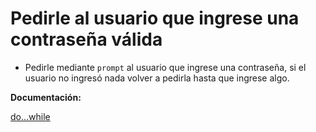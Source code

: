 # Pedirle al usuario que ingrese una contraseña válida

- Pedirle mediante `prompt` al usuario que ingrese una contraseña, si el usuario no ingresó nada volver a pedirla hasta que ingrese algo.

**Documentación:**

[do...while](https://developer.mozilla.org/en-US/docs/Web/JavaScript/Reference/Statements/do...while)
